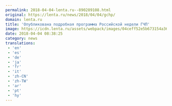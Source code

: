 ```yaml
---
permalink: 2018-04-04-lenta.ru--890289108.html
original: https://lenta.ru/news/2018/04/04/gchp/
domain: lenta.ru
title: 'Опубликована подробная программа Российской недели ГЧП'
image: https://icdn.lenta.ru/assets/webpack/images/04ceff52e5b673154a365683e768578e.lenta_og.png
date: 2018-04-04 08:38:25
category: news
translations: 
 - 'en'
 - 'es'
 - 'de'
 - 'ja'
 - 'fr'
 - 'it'
 - 'zh-CN'
 - 'zh-TW'
 - 'ar'
 - 'pt'
 - 'hy'
---
```


